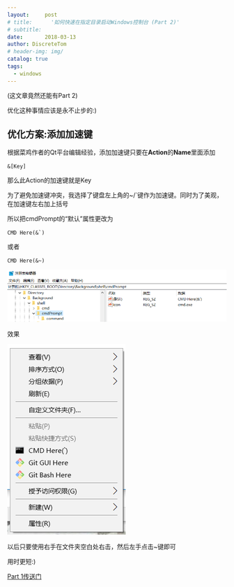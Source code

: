```yaml
---
layout:     post
# title:      '如何快速在指定目录启动Windows控制台 (Part 2)'
# subtitle: 
date:       2018-03-13
author: DiscreteTom
# header-img: img/
catalog: true
tags:
  - windows
---
```


(这文章竟然还能有Part 2)

优化这种事情应该是永不止步的:)

## 优化方案:添加加速键

根据菜鸡作者的Qt平台编辑经验，添加加速键只要在**Action**的**Name**里面添加

```
&[Key]
```

那么此Action的加速键就是Key

为了避免加速键冲突，我选择了键盘左上角的~/`键作为加速键。同时为了美观，在加速键左右加上括号

所以把cmdPrompt的“默认”属性更改为

```
CMD Here(&`)
```

或者

```
CMD Here(&~)
```

![4-1](/img/4-1.png)

效果

![4-2](/img/4-2.png)

以后只要使用右手在文件夹空白处右击，然后左手点击~键即可

用时更短:)

[Part 1传送门](/2018/03/04/如何快速在指定目录启动Windows控制台/)

